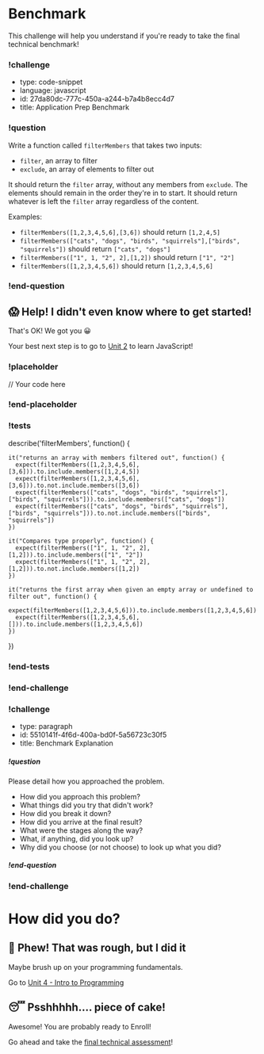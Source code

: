 # Benchmark

This challenge will help you understand if you're ready to take the final technical benchmark!

### !challenge

* type: code-snippet
* language: javascript
* id: 27da80dc-777c-450a-a244-b7a4b8ecc4d7
* title: Application Prep Benchmark

### !question

Write a function called `filterMembers` that takes two inputs:
* `filter`, an array to filter
* `exclude`, an array of elements to filter out

It should return the `filter` array, without any members from `exclude`. The elements should remain in the order they're in to start. It should return whatever is left the `filter` array regardless of the content.

Examples:
- `filterMembers([1,2,3,4,5,6],[3,6])` should return `[1,2,4,5]`
- `filterMembers(["cats", "dogs", "birds", "squirrels"],["birds", "squirrels"])` should return `["cats", "dogs"]`
- `filterMembers(["1", 1, "2", 2],[1,2])` should return `["1", "2"]`
- `filterMembers([1,2,3,4,5,6])` should return `[1,2,3,4,5,6]`


### !end-question

## 😱 Help!  I didn't even know where to get started!

That's OK!  We got you 😀

Your best next step is to go to [Unit 2](https://github.com/gSchool/javascript-curriculum/blob/precourse/10_Syntax/README.md) to learn JavaScript!

### !placeholder

// Your code here

### !end-placeholder

### !tests


describe('filterMembers', function() {

    it("returns an array with members filtered out", function() {
      expect(filterMembers([1,2,3,4,5,6],[3,6])).to.include.members([1,2,4,5])
      expect(filterMembers([1,2,3,4,5,6],[3,6])).to.not.include.members([3,6])
      expect(filterMembers(["cats", "dogs", "birds", "squirrels"],["birds", "squirrels"])).to.include.members(["cats", "dogs"])
      expect(filterMembers(["cats", "dogs", "birds", "squirrels"],["birds", "squirrels"])).to.not.include.members(["birds", "squirrels"])
    })

    it("Compares type properly", function() {
      expect(filterMembers(["1", 1, "2", 2],[1,2])).to.include.members(["1", "2"])
      expect(filterMembers(["1", 1, "2", 2],[1,2])).to.not.include.members([1,2])
    })

    it("returns the first array when given an empty array or undefined to filter out", function() {
      expect(filterMembers([1,2,3,4,5,6])).to.include.members([1,2,3,4,5,6])
      expect(filterMembers([1,2,3,4,5,6],[])).to.include.members([1,2,3,4,5,6])
    })

})

### !end-tests

### !end-challenge

### !challenge

* type: paragraph
* id: 5510141f-4f6d-400a-bd0f-5a56723c30f5
* title: Benchmark Explanation

##### !question

Please detail how you approached the problem.

* How did you approach this problem?
* What things did you try that didn't work?
* How did you break it down?
* How did you arrive at the final result?
* What were the stages along the way?
* What, if anything, did you look up?
* Why did you choose (or not choose) to look up what you did?


##### !end-question

### !end-challenge

# How did you do?



## 🤔 Phew!  That was rough, but I did it

Maybe brush up on your programming fundamentals.

Go to [Unit 4 - Intro to Programming](https://github.com/gSchool/wdi-application-prep/blob/master/units/programming.md)

## 😴 Psshhhhh.... piece of cake!

Awesome!  You are probably ready to Enroll!

Go ahead and take the [final technical assessment](https://github.com/gSchool/javascript-drills/blob/master/assessments/pretest/post-test.md)!
